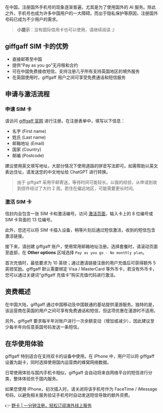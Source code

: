 在中国，注册国外手机号的现象逐渐普遍，尤其是为了使用国外的 AI 服务。除此之外，手机号也成为许多中国用户的一大障碍。而出于隐私保护等原因，注册国外号码已成为不少用户的需求。

> **小提示**：没有国际信用卡也可以使用，请继续阅读 ;)

## giffgaff SIM 卡的优势

- 直接邮寄至中国
- 提供“Pay as you go”无月租和合约
- 可在中国免费接收短信，支持注册几乎所有支持英国地区的境外服务
- 在英国使用时，giffgaff 用户之间可享受免费通话和短信服务

## 申请与激活流程

### 申请 SIM 卡

请访问 [giffgaff 官网](https://www.giffgaff.com/freesim-international) 进行注册。在注册表单中，填写以下信息：
- 名字 (First name)
- 姓氏 (Last name)
- 邮箱地址 (Email)
- 国家 (Country)
- 邮编 (Postcode)

建议使用英文填写地址，大部分情况下使用道路的拼音写法即可。如需帮助以英文表达住址，请发送您的中文地址给 ChatGPT 进行转换。

> 由于 giffgaff 采用平邮寄送，等待时间可能较长。以我的经验，从申请到收到信件经过了大约 2 周。若住在偏远地区，可能需要更长时间。

### 激活 SIM 卡

信封内会包含一张 SIM 卡和激活编号。访问 [激活页面](https://www.giffgaff.com/activate)，输入卡上的 8 位编号或 SIM 卡背面的 13 位编号。

此外，您还可以将 SIM 卡插入设备，稍等片刻后通过短信激活，收到的短信包含激活链接。

接下来，请创建 giffgaff 账户，使用常用邮箱地址注册。选择套餐时，请滚动页面至底部，在 **Other options** 区域选择 `Pay as you go - No monthly plan`。

首次充值时，最低要求为 10 英镑；通过邀请链接注册的用户充值后可获得额外 5 英镑奖励。giffgaff 默认需要绑定 Visa / MasterCard 等外币卡，若没有外币卡，您可以通过关键词“giffgaff 充值卡”购买充值代码进行激活。

## 资费概述

在中国大陆，giffgaff 通过中国移动及中国联通的基站提供漫游服务。独特的是，该运营商在英国的用户之间可享有免费通话和短信，但这项优惠在漫游时不适用。

另外，giffgaff 要求每半年对账户进行一次余额变动（增加或减少），因此建议至少每半年向任意英国号码发送一条短信。

## 在华使用体验

giffgaff 特别适合在支持双卡的设备中使用。在 iPhone 中，用户可以将 giffgaff 设置为副卡，同时选择使用国内运营商的蜂窝网络数据。

日常使用体验与国内手机卡相似，giffgaff 会自动将来自网络平台的短信进行分类，整体体验优于国内服务。

如果您使用 iPhone，初次插入时，请关闭将该手机号作为 FaceTime / iMessage 号码，以避免相关服务验证手机号时自动发送短信导致的额外资费。

👉 [野卡 | 一分钟注册，轻松订阅海外线上服务](https://bit.ly/bewildcard)